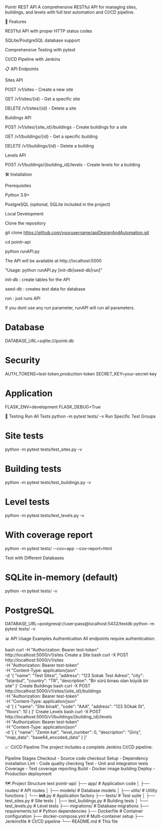 Pointr REST API
A comprehensive RESTful API for managing sites, buildings, and levels with full test automation and CI/CD pipeline.



🚀 Features

RESTful API with proper HTTP status codes

SQLite/PostgreSQL database support

Comprehensive Testing with pytest

CI/CD Pipeline with Jenkins



📋 API Endpoints

Sites API

POST /v1/sites - Create a new site

GET /v1/sites/{id} - Get a specific site

DELETE /v1/sites/{id} - Delete a site



Buildings API

POST /v1/sites/{site_id}/buildings - Create buildings for a site

GET /v1/buildings/{id} - Get a specific building

DELETE /v1/buildings/{id} - Delete a building




Levels API

POST /v1/buildings/{building_id}/levels - Create levels for a building




🛠️ Installation

Prerequisites

Python 3.9+

PostgreSQL (optional, SQLite included in the project)





Local Development

Clone the repository

git clone https://github.com/yourusername/apiDesignAndAutomation.git

cd pointr-api

python runAPI.py

The API will be available at http://localhost:5000

"Usage: python runAPI.py [init-db|seed-db|run]"

init-db : create tables for the API

seed-db : creates test data for database

run     : just runs API

If you dont use any run parameter, runAPI will run all parameters. 


# Database
DATABASE_URL=sqlite:///pointr.db


# Security
AUTH_TOKENS=test-token,production-token
SECRET_KEY=your-secret-key

# Application
FLASK_ENV=development
FLASK_DEBUG=True

🧪 Testing
Run All Tests
python -m pytest tests/ -v
Run Specific Test Groups
# Site tests
python -m pytest tests/test_sites.py -v
# Building tests  
python -m pytest tests/test_buildings.py -v
# Level tests
python -m pytest tests/test_levels.py -v

# With coverage report
python -m pytest tests/ --cov=app --cov-report=html


Test with Different Databases
# SQLite in-memory (default)
python -m pytest tests/ -v
# PostgreSQL
DATABASE_URL=postgresql://user:pass@localhost:5432/testdb python -m pytest tests/ -v


📊 API Usage Examples
Authentication
All endpoints require authentication:

bash
curl -H "Authorization: Bearer test-token" http://localhost:5000/v1/sites
Create a Site
bash
curl -X POST http://localhost:5000/v1/sites \
  -H "Authorization: Bearer test-token" \
  -H "Content-Type: application/json" \
  -d '{
    "name": "Test Sitesi",
    "address": "123 Sokak Test Adresi",
    "city": "İstanbul",
    "country": "TR",
    "description": "Bir sürü binası olan büyük bir site"
  }'
Create Buildings
bash
curl -X POST http://localhost:5000/v1/sites/{site_id}/buildings \
  -H "Authorization: Bearer test-token" \
  -H "Content-Type: application/json" \
  -d '[
    {
      "name": "Site binaA",
      "code": "AAA",
      "address": "123 SOkak St",
      "floors": 10
    }
  ]'
Create Levels
bash
curl -X POST http://localhost:5000/v1/buildings/{building_id}/levels \
  -H "Authorization: Bearer test-token" \
  -H "Content-Type: application/json" \
  -d '[
    {
      "name": "Zemin kat",
      "level_number": 0,
      "description": "Giriş",
      "map_data": "base64_encoded_data"
    }
  ]'

  

📈 CI/CD Pipeline
The project includes a complete Jenkins CI/CD pipeline:

Pipeline Stages
Checkout - Source code checkout
Setup - Dependency installation
Lint - Code quality checking
Test - Unit and integration tests
Coverage - Test coverage reporting
Build - Docker image building
Deploy - Production deployment



🗺️ Project Structure
text
pointr-api/
├── app/                 # Application code
│   ├── routes/         # API routes
│   ├── models/         # Database models
│   ├── utils/          # Utility functions
│   └── __init__.py     # Application factory
├── tests/              # Test suite
│   ├── test_sites.py   # Site tests
│   ├── test_buildings.py # Building tests
│   └── test_levels.py  # Level tests
├── migrations/         # Database migrations
├── requirements.txt    # Python dependencies
├── Dockerfile         # Container configuration
├── docker-compose.yml # Multi-container setup
├── Jenkinsfile        # CI/CD pipeline
└── README.md          # This file
